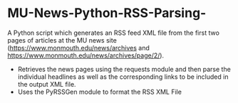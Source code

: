 # MU-News-Python-RSS-Parsing-

A Python script which generates an RSS feed XML file from the first two pages of articles at the MU news site (https://www.monmouth.edu/news/archives and https://www.monmouth.edu/news/archives/page/2/). 


- Retrieves the news pages using the requests module and then parse  the individual headlines as well as the corresponding links to be included in the output XML file.
- Uses the PyRSSGen module to format the RSS XML File


